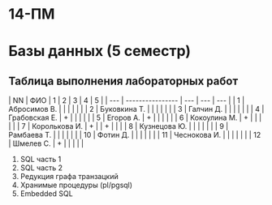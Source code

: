 # 14-ПМ
# Базы данных (5 семестр)
## Таблица выполнения лабораторных работ

| NN  | ФИО              | 1   | 2   | 3   | 4   | 5   |
| --- | ---------------- | --- | --- | --- |
| 1   | Абросимов В.     |     |     |     |     |     |
| 2   | Буковкина Т.     |     |     |     |     |     |
| 3   | Галчин Д.        |     |     |     |     |     |
| 4   | Грабовская Е.    | +   |     |     |     |     |
| 5   | Егоров А.        | +   |     |     |     |     |
| 6   | Кокоулина М.     | +   |     |     |     |     |
| 7   | Королькова И.    | +   |     | +   |     |     |
| 8   | Кузнецова Ю.     |     |     |     |     |     |
| 9   | Рамбаева Т.      |     |     |     |     |     |
| 10  | Фотин Д.         |     |     |     |     |     |
| 11  | Чеснокова И.     |     |     |     |     |     |
| 12  | Шмелев С.        | +   |     |     |     |     |

1. SQL часть 1
2. SQL часть 2
3. Редукция графа транзацкий
4. Хранимые процедуры (pl/pgsql)
5. Embedded SQL
